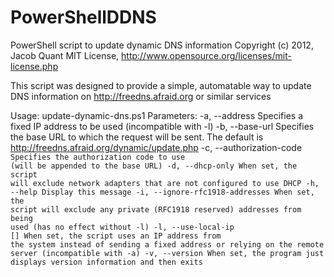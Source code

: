 PowerShellDDNS
==============
PowerShell script to update dynamic DNS information
Copyright (c) 2012, Jacob Quant
MIT License, http://www.opensource.org/licenses/mit-license.php

This script was designed to provide a simple, automatable way to update DNS information on http://freedns.afraid.org or similar services

Usage: update-dynamic-dns.ps1 <Parameters>
Parameters:
	-a, --address <IP Address>                        Specifies a fixed IP address to be used (incompatible with -l)
	-b, --base-url <URL>                              Specifies the base URL to which the request will be sent. 
                                                      The default is http://freedns.afraid.org/dynamic/update.php
	-c, --authorization-code <Code>                   Specifies the authorization code to use (will be appended to the base URL)
	-d, --dhcp-only                                   When set, the script will exclude network adapters that are not configured to use DHCP
	-h, --help                                        Display this message
	-i, --ignore-rfc1918-addresses                    When set, the script will exclude any private (RFC1918 reserved) addresses from being used (has no effect without -l)
	-l, --use-local-ip [<Network Connection Name>]    When set, the script uses an IP address from the system instead of sending a fixed address or relying on the remote server (incompatible with -a)
	-v, --version                                     When set, the program just displays version information and then exits
